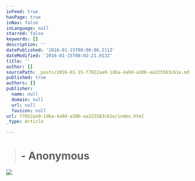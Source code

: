 ```yaml
---
inFeed: true
hasPage: true
inNav: false
inLanguage: null
starred: false
keywords: []
description: ''
datePublished: '2016-01-15T08:06:06.211Z'
dateModified: '2016-01-15T08:02:21.013Z'
title: ''
author: []
sourcePath: _posts/2016-01-15-f7022aa9-1d6a-4a9d-a30b-aa225583c61e.md
published: true
authors: []
publisher:
  name: null
  domain: null
  url: null
  favicon: null
url: f7022aa9-1d6a-4a9d-a30b-aa225583c61e/index.html
_type: Article

---
```

> # - Anonymous

![](https://s3-us-west-2.amazonaws.com/the-grid-img/p/888585587ced5283784d5165a9ad9e018c3d1256.jpg)